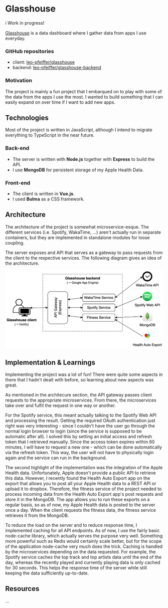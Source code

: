 # Glasshouse

ℹ️ Work in progress!

[Glasshouse](https://glasshouse.netlify.app/) is a data dashboard where I gather data from apps I use everyday.

### GitHub repositories
- client: [leo-pfeiffer/glasshouse](https://github.com/leo-pfeiffer/glasshouse)
- backend: [leo-pfeiffer/glasshouse-backend](https://github.com/leo-pfeiffer/glasshouse-backend)

### Motivation
The project is mainly a fun project that I embarqued on to play with some of the data from the apps I use the most. I wanted to build something that I can easily expand on over time if I want to add new apps.

## Technologies

Most of the project is written in JavaScript, although I intend to migrate everything to TypeScript in the near future.

### Back-end
- The server is written with **Node.js** together with **Express** to build the API.
- I use **MongoDB** for persistent storage of my Apple Health Data.

### Front-end
- The client is written in **Vue.js**.
- I used **Bulma** as a CSS framework.

## Architecture

The architecture of the project is somewhat microservice-esque. The different services (i.e. Spotify, WakaTime, ...) aren't actually run in separate containers, but they are implemented in standalone modules for loose coupling. 

The server exposes and API that serves as a gateway to pass requests from the client to the respective services. The following diagram gives an idea of the architecture.

![Architecture of Glasshouse](glasshouse-architecture.png)

## Implementation & Learnings
Implementing the project was a lot of fun! There were quite some aspects in there that I hadn't dealt with before, so learning about new aspects was great.

As mentioned in the architecure section, the API gateway passes client requests to the appropriate microservices. From there, the microservices take over and fulfil the request in one way or another. 

For the Spotify service, this meant actually talking to the Spotify Web API and processing the result. Getting the required OAuth authentication just right was very interesting - since I couldn't have the user go through the normal login browser to login (since the service is supposed to be automatic after all). I solved this by setting an initial access and refresh token that I retrieved manually. Since the access token expires within 60 minutes, I will have to request a new one - which can be done automatically via the refresh token. This way, the user will not have to physically login again and the service can run in the background.

The second highlight of the implementation was the integration of the Apple Health data. Unfortunately, Apple doesn't provide a public API to retrieve this data. However, I recently found the Health Auto Export app on the export that allows you to post all your Apple Health data to a REST API or upload it to dropbox. Therefore, the fitness service of the project needed to process incoming data from the Health Auto Export app's post requests and store it in the MongoDB. The app allows you to run these exports on a regular basis, so as of now, my Apple Health data is posted to the server once a day. When the client requests the fitness data, the fitness service retrieves it from the MongoDB.

To reduce the load on the server and to reduce response time, I implemented caching for all API endpoints. As of now, I use the fairly basic node-cache library, which actually serves the purpose very well. Something more powerful such as Redis would certainly scale better, but for the scope of the application node-cache very much does the trick. Caching is handled by the microservices depending on the data requested. For example, the Spotify service caches the top track and top artists data until the end of the day, whereas the recently played and currently playing data is only cached for 30 seconds. This helps the response time of the server while still keeping the data sufficiently up-to-date.

## Resources
...
